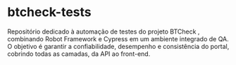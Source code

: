 # btcheck-tests
Repositório dedicado à automação de testes do projeto BTCheck , combinando Robot Framework e Cypress em um ambiente integrado de QA. O objetivo é garantir a confiabilidade, desempenho e consistência do portal, cobrindo todas as camadas, da API ao front-end.
